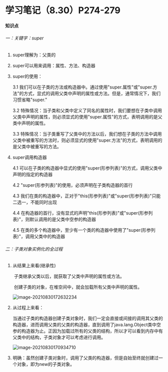 # 学习笔记（8.30）P274-279

#### 知识点

###### 一：关键字：super

1. super理解为：父类的

2. super可以用来调用：属性、方法、构造器

3. super的使用：

   3.1 我们可以在子类的方法或构造器中。通过使用"super.属性"或"super.方法"的方式，显式的调用父类中声明的属性或方法。但是，通常情况下，我们习惯省略"super."

   3.2 特殊情况：当子类和父类中定义了同名的属性时，我们要想在子类中调用父类中声明的属性，则必须显式的使用"super.属性"的方式，表明调用的是父类中声明的属性。

   3.3 特殊情况：当子类重写了父类中的方法以后，我们想在子类的方法中调用父类中被重写的方法时，则必须显式的使用"super.方法"的方式，表明调用的是父类中被重写的方法。

4. super调用构造器

   4.1 可以在子类的构造器中显式的使用"super(形参列表)"的方式，调用父类中声明的指定的构造器

   4.2 "super(形参列表)"的使用，必须声明在子类构造器的首行

   4.3 我们在类的构造器中，正对于"this(形参列表)"或"super(形参列表)"只能二选一，不能同时出现

   4.4 在构造器的首行，没有显式的声明"this(形参列表)"或"super(形参列表)"，则默认调用的是父类中空参的构造器

   4.5 在类的多个构造器中，至少有一个类的构造器中使用了"super(形参列表)"，调用父类中的构造器

   

###### 二：子类对象实例化的全过程

1. 从结果上来看(继承性)

   ​       子类继承父类以后，就获取了父类中声明的属性或方法。

   ​       创建子类的对象，在堆空间中，就会加载所有父类中声明的属性。

   ![image-20210830172632234](https://gitee.com/kinkrit/homework-drawing-bed/raw/master/img/image-20210830172632234.png)

2. 从过程上来看：

   ​       当通过子类的构造器创建子类对象时，我们一定会直接或间接的调用其父类的构造器，进而调用父类的父类的构造器，直到调用了java.lang.Object类中空参的构造器为止。正因为加载过所有的父类的结构，所以才可以看到内存中有父类中的结构，子类对象才可以考虑进行调用。

   ![image-20210830170934710](https://gitee.com/kinkrit/homework-drawing-bed/raw/master/img/image-20210830170934710.png)

3. 明确：虽然创建子类对象时，调用了父类的构造器，但是自始至终就创建过一个对象，即为new的子类对象。
